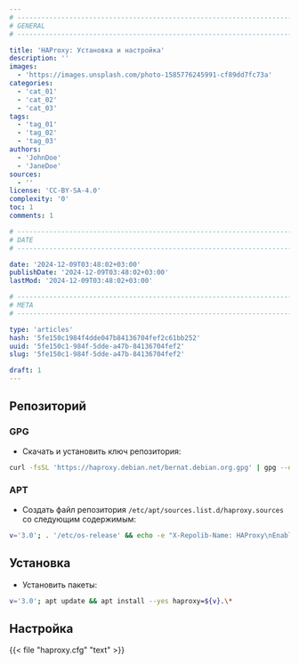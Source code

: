 ```yaml
---
# -------------------------------------------------------------------------------------------------------------------- #
# GENERAL
# -------------------------------------------------------------------------------------------------------------------- #

title: 'HAProxy: Установка и настройка'
description: ''
images:
  - 'https://images.unsplash.com/photo-1585776245991-cf89dd7fc73a'
categories:
  - 'cat_01'
  - 'cat_02'
  - 'cat_03'
tags:
  - 'tag_01'
  - 'tag_02'
  - 'tag_03'
authors:
  - 'JohnDoe'
  - 'JaneDoe'
sources:
  - ''
license: 'CC-BY-SA-4.0'
complexity: '0'
toc: 1
comments: 1

# -------------------------------------------------------------------------------------------------------------------- #
# DATE
# -------------------------------------------------------------------------------------------------------------------- #

date: '2024-12-09T03:48:02+03:00'
publishDate: '2024-12-09T03:48:02+03:00'
lastMod: '2024-12-09T03:48:02+03:00'

# -------------------------------------------------------------------------------------------------------------------- #
# META
# -------------------------------------------------------------------------------------------------------------------- #

type: 'articles'
hash: '5fe150c1984f4dde047b84136704fef2c61bb252'
uuid: '5fe150c1-984f-5dde-a47b-84136704fef2'
slug: '5fe150c1-984f-5dde-a47b-84136704fef2'

draft: 1
---
```




<!--more-->

## Репозиторий

### GPG

- Скачать и установить ключ репозитория:

```bash
curl -fsSL 'https://haproxy.debian.net/bernat.debian.org.gpg' | gpg --dearmor -o '/etc/apt/keyrings/haproxy.gpg'
```

### APT

- Создать файл репозитория `/etc/apt/sources.list.d/haproxy.sources` со следующим содержимым:

```bash
v='3.0'; . '/etc/os-release' && echo -e "X-Repolib-Name: HAProxy\nEnabled: yes\nTypes: deb\nURIs: http://haproxy.debian.net\nSuites: ${VERSION_CODENAME}-backports-${v}\nComponents: main\nArchitectures: $( dpkg --print-architecture )\nSigned-By: /etc/apt/keyrings/haproxy.gpg\n" | tee '/etc/apt/sources.list.d/haproxy.sources' > '/dev/null'
```

## Установка

- Установить пакеты:

```bash
v='3.0'; apt update && apt install --yes haproxy=${v}.\*
```

## Настройка

{{< file "haproxy.cfg" "text" >}}
